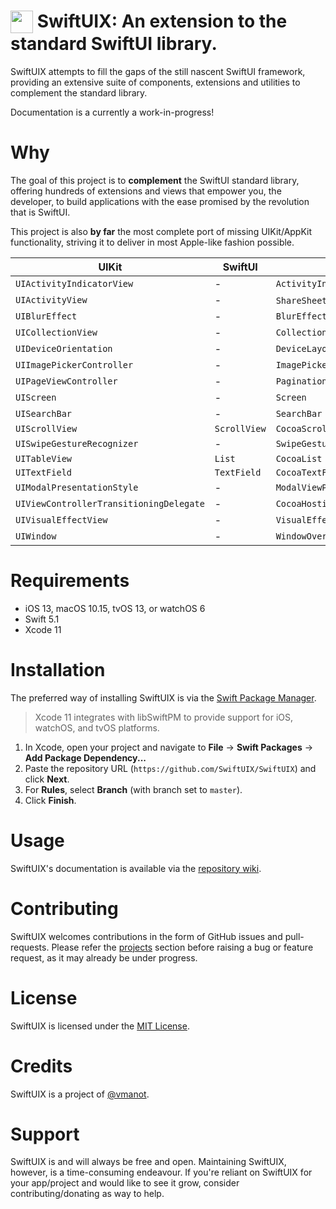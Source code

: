 <img align=top src="https://raw.githubusercontent.com/SwiftUIX/SwiftUIX/master/Assets/logo.png" width="36" height="36"> SwiftUIX: An extension to the standard SwiftUI library.
======================================

SwiftUIX attempts to fill the gaps of the still nascent SwiftUI framework, providing an extensive suite of components, extensions and utilities to complement the standard library.

Documentation is a currently a work-in-progress!

# Why

The goal of this project is to **complement** the SwiftUI standard library, offering hundreds of extensions and views that empower you, the developer, to build applications with the ease promised by the revolution that is SwiftUI.

This project is also **by far** the most complete port of missing UIKit/AppKit functionality, striving it to deliver in most Apple-like fashion possible.

| UIKit                                   | SwiftUI      | SwiftUIX                                      |
| --------------------------------------- | ------------ | --------------------------------------------- |
| `UIActivityIndicatorView`               | -            | `ActivityIndicator`                           |
| `UIActivityView`                        | -            | `ShareSheet` or `.shareSheet`                 |
| `UIBlurEffect`                          | -            | `BlurEffectView`                              |
| `UICollectionView`                      | -            | `CollectionView`                              |
| `UIDeviceOrientation`                   | -            | `DeviceLayoutOrientation`                     |
| `UIImagePickerController`               | -            | `ImagePicker`                                 |
| `UIPageViewController`                  | -            | `PaginationView`                              |
| `UIScreen`                              | -            | `Screen`                                      |
| `UISearchBar`                           | -            | `SearchBar`                                   |
| `UIScrollView`                          | `ScrollView` | `CocoaScrollView`                             |
| `UISwipeGestureRecognizer`              | -            | `SwipeGestureOverlay`                         |
| `UITableView`                           | `List`       | `CocoaList`                                   |
| `UITextField`                           | `TextField`  | `CocoaTextField`                              |
| `UIModalPresentationStyle`              | -            | `ModalViewPresentationStyle`                  |
| `UIViewControllerTransitioningDelegate` | -            | `CocoaHostingControllerTransitioningDelegate` |
| `UIVisualEffectView`                    | -            | `VisualEffectView`                            |
| `UIWindow`                              | -            | `WindowOverlay`                               |

# Requirements

- iOS 13, macOS 10.15, tvOS 13, or watchOS 6
- Swift 5.1
- Xcode 11

# Installation

The preferred way of installing SwiftUIX is via the [Swift Package Manager](https://swift.org/package-manager/).

>Xcode 11 integrates with libSwiftPM to provide support for iOS, watchOS, and tvOS platforms.

1. In Xcode, open your project and navigate to **File** → **Swift Packages** → **Add Package Dependency...**
2. Paste the repository URL (`https://github.com/SwiftUIX/SwiftUIX`) and click **Next**.
3. For **Rules**, select **Branch** (with branch set to `master`).
4. Click **Finish**.

# Usage

SwiftUIX's documentation is available via the [repository wiki](https://github.com/SwiftUIX/SwiftUIX/wiki).

# Contributing

SwiftUIX welcomes contributions in the form of GitHub issues and pull-requests. Please refer the [projects](https://github.com/SwiftUIX/SwiftUIX/projects) section before raising a bug or feature request, as it may already be under progress.

# License

SwiftUIX is licensed under the [MIT License](https://vmanot.mit-license.org).

# Credits

SwiftUIX is a project of [@vmanot](https://github.com/vmanot).

# Support

SwiftUIX is and will always be free and open. Maintaining SwiftUIX, however, is a time-consuming endeavour. If you're reliant on SwiftUIX for your app/project and would like to see it grow, consider contributing/donating as way to help.
